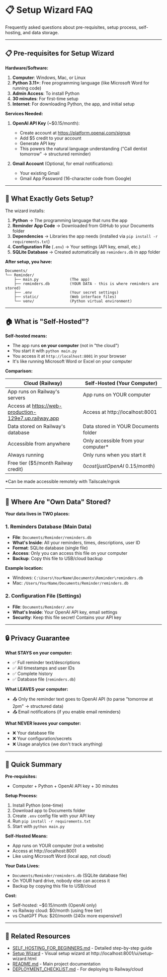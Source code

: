 # 📋 Setup Wizard FAQ

Frequently asked questions about pre-requisites, setup process, self-hosting, and data storage.

---

## **📋 Pre-requisites for Setup Wizard**

**Hardware/Software:**
1. **Computer**: Windows, Mac, or Linux
2. **Python 3.11+**: Free programming language (like Microsoft Word for running code)
3. **Admin Access**: To install Python
4. **30 minutes**: For first-time setup
5. **Internet**: For downloading Python, the app, and initial setup

**Services Needed:**
1. **OpenAI API Key** (~$0.15/month):
   - Create account at https://platform.openai.com/signup
   - Add $5 credit to your account
   - Generate API key
   - This powers the natural language understanding ("Call dentist tomorrow" → structured reminder)

2. **Gmail Account** (Optional, for email notifications):
   - Your existing Gmail
   - Gmail App Password (16-character code from Google)

---

## **🔧 What Exactly Gets Setup?**

The wizard installs:

1. **Python** → The programming language that runs the app
2. **Reminder App Code** → Downloaded from GitHub to your Documents folder
3. **Dependencies** → Libraries the app needs (installed via `pip install -r requirements.txt`)
4. **Configuration File** (`.env`) → Your settings (API key, email, etc.)
5. **SQLite Database** → Created automatically as `reminders.db` in app folder

**After setup, you have:**
```
Documents/
└── Reminder/
    ├── main.py              (The app)
    ├── reminders.db         (YOUR DATA - this is where reminders are stored)
    ├── .env                 (Your secret settings)
    ├── static/              (Web interface files)
    └── venv/                (Python virtual environment)
```

---

## **🏠 What is "Self-Hosted"?**

**Self-hosted means:**
- The app runs **on your computer** (not in "the cloud")
- You start it with `python main.py`
- You access it at `http://localhost:8001` in your browser
- It's like running Microsoft Word or Excel on your computer

**Comparison:**

| Cloud (Railway) | Self-Hosted (Your Computer) |
|----------------|----------------------------|
| App runs on Railway's servers | App runs on YOUR computer |
| Access at https://web-production-129e7.up.railway.app | Access at http://localhost:8001 |
| Data stored on Railway's database | Data stored in YOUR Documents folder |
| Accessible from anywhere | Only accessible from your computer* |
| Always running | Only runs when you start it |
| Free tier ($5/month Railway credit) | $0 cost (just OpenAI ~$0.15/month) |

*Can be made accessible remotely with Tailscale/ngrok

---

## **💾 Where Are "Own Data" Stored?**

**Your data lives in TWO places:**

### 1. **Reminders Database** (Main Data)
- **File**: `Documents/Reminder/reminders.db`
- **What's Inside**: All your reminders, times, descriptions, user ID
- **Format**: SQLite database (single file)
- **Access**: Only you can access this file on your computer
- **Backup**: Copy this file to USB/cloud backup

**Example location:**
- Windows: `C:\Users\YourName\Documents\Reminder\reminders.db`
- Mac: `/Users/YourName/Documents/Reminder/reminders.db`

### 2. **Configuration File** (Settings)
- **File**: `Documents/Reminder/.env`
- **What's Inside**: Your OpenAI API key, email settings
- **Security**: Keep this file secret! Contains your API key

---

## **🔒 Privacy Guarantee**

**What STAYS on your computer:**
- ✅ Full reminder text/descriptions
- ✅ All timestamps and user IDs
- ✅ Complete history
- ✅ Database file (`reminders.db`)

**What LEAVES your computer:**
- 📤 Only the reminder text goes to OpenAI API (to parse "tomorrow at 2pm" → structured data)
- 📤 Email notifications (if you enable email reminders)

**What NEVER leaves your computer:**
- ❌ Your database file
- ❌ Your configuration/secrets
- ❌ Usage analytics (we don't track anything)

---

## **🎯 Quick Summary**

**Pre-requisites:**
- Computer + Python + OpenAI API key + 30 minutes

**Setup Process:**
1. Install Python (one-time)
2. Download app to Documents folder
3. Create `.env` config file with your API key
4. Run `pip install -r requirements.txt`
5. Start with `python main.py`

**Self-Hosted Means:**
- App runs on YOUR computer (not a website)
- Access at http://localhost:8001
- Like using Microsoft Word (local app, not cloud)

**Your Data Lives:**
- `Documents/Reminder/reminders.db` (SQLite database file)
- On YOUR hard drive, nobody else can access it
- Backup by copying this file to USB/cloud

**Cost:**
- Self-hosted: ~$0.15/month (OpenAI only)
- vs Railway cloud: $0/month (using free tier)
- vs ChatGPT Plus: $20/month (240x more expensive!)

---

## **🔗 Related Resources**

- [SELF_HOSTING_FOR_BEGINNERS.md](SELF_HOSTING_FOR_BEGINNERS.md) - Detailed step-by-step guide
- [Setup Wizard](static/setup-wizard.html) - Visual setup wizard at http://localhost:8001/ui/setup-wizard.html
- [README.md](README.md) - Main project documentation
- [DEPLOYMENT_CHECKLIST.md](DEPLOYMENT_CHECKLIST.md) - For deploying to Railway/cloud
